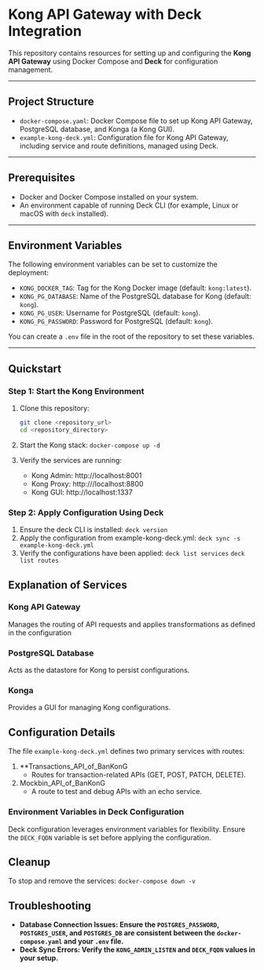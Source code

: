 # Kong API Gateway with Deck Integration

This repository contains resources for setting up and configuring the **Kong API Gateway** using Docker Compose and **Deck** for configuration management.

---

## Project Structure

- `docker-compose.yaml`: Docker Compose file to set up Kong API Gateway, PostgreSQL database, and Konga (a Kong GUI).
- `example-kong-deck.yml`: Configuration file for Kong API Gateway, including service and route definitions, managed using Deck.

---

## Prerequisites

- Docker and Docker Compose installed on your system.
- An environment capable of running Deck CLI (for example, Linux or macOS with `deck` installed).

---

## Environment Variables

The following environment variables can be set to customize the deployment:

- `KONG_DOCKER_TAG`: Tag for the Kong Docker image (default: `kong:latest`).
- `KONG_PG_DATABASE`: Name of the PostgreSQL database for Kong (default: `kong`).
- `KONG_PG_USER`: Username for PostgreSQL (default: `kong`).
- `KONG_PG_PASSWORD`: Password for PostgreSQL (default: `kong`).

You can create a `.env` file in the root of the repository to set these variables.

---

## Quickstart

### Step 1: Start the Kong Environment

1. Clone this repository:
   ```bash
   git clone <repository_url>
   cd <repository_directory>

2. Start the Kong stack:
`docker-compose up -d`

3. Verify the services are running:
   - Kong Admin: http://localhost:8001
   - Kong Proxy: http:///localhost:8800
   - Kong GUI: http://localhost:1337
  
### Step 2: Apply Configuration Using Deck
1. Ensure the deck CLI is installed:
   `deck version`
2. Apply the configuration from example-kong-deck.yml:
   `deck sync -s example-kong-deck.yml`
3. Verify the configurations have been applied:
   `deck list services`
   `deck list routes`
## Explanation of Services 

### Kong API Gateway
Manages the routing of API requests and applies transformations as defined in the configuration

### PostgreSQL Database
Acts as the datastore for Kong to persist configurations.

### Konga
Provides a GUI for managing Kong configurations.


## Configuration Details
The file `example-kong-deck.yml` defines two primary services with routes:
1. **Transactions_API_of_BanKonG
   - Routes for transaction-related APIs (GET, POST, PATCH, DELETE).
2. Mockbin_API_of_BanKonG
   - A route to test and debug APIs with an echo service.

### Environment Variables in Deck Configuration
Deck configuration leverages environment variables for flexibility. Ensure the `DECK_FQDN` variable is set before applying the configuration.

## Cleanup
To stop and remove the services:
`docker-compose down -v`

## Troubleshooting
- **Database Connection Issues: Ensure the `POSTGRES_PASSWORD`, `POSTGRES_USER`, and `POSTGRES_DB` are consistent between the `docker-compose.yaml` and your `.env` file.**
- **Deck Sync Errors: Verify the `KONG_ADMIN_LISTEN` and `DECK_FQDN` values in your setup.**
